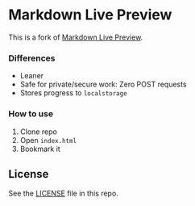 # Markdown Live Preview

This is a fork of [Markdown Live Preview](https://github.com/tanabe/markdown-live-preview/blob/master/LICENSE).

### Differences

- Leaner
- Safe for private/secure work: Zero POST requests
- Stores progress to `localstorage`

### How to use
1. Clone repo
2. Open `index.html`
3. Bookmark it


## License
See the [LICENSE](https://github.com/tanabe/markdown-live-preview/blob/master/LICENSE) file in this repo.
